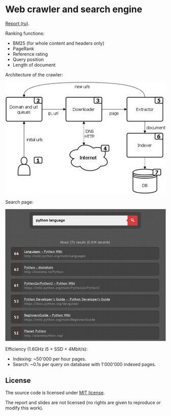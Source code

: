 # Web crawler and search engine

[Report (ru)](docs/ru/report/index.pdf).

Ranking functions:
- BM25 (for whole content and headers only)
- PageRank
- Reference rating
- Query position
- Length of document

Architecture of the crawler:

![architecture](docs/architecture.png)

Search page:

![search page](docs/searchpage.png)

Efficiency (1.6GHz i5 + SSD + 4Mbit/s):
- Indexing: ~50'000 per hour pages.
- Search: ~0.1s per query on database with 1'000'000 indexed pages.

## License
The source code is licensed under [MIT license](http://opensource.org/licenses/mit-license.php).

The report and slides are not licensed (no rights are given to reproduce or modify this work).
